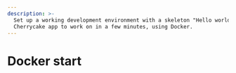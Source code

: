 ```yaml
---
description: >-
  Set up a working development environment with a skeleton "Hello world"
  Cherrycake app to work on in a few minutes, using Docker.
---
```


# Docker start

